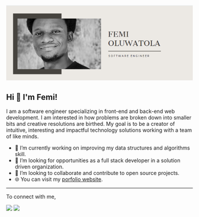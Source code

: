 ![Oluwafemi Blessing Oluwatola's banner](https://github.com/Oluwa-Femi/Oluwa-Femi/blob/master/banner.png)

## Hi 👋 I'm Femi!
 I am a software engineer specializing in front-end and back-end web development. I am interested in how problems are broken down into smaller bits and creative resolutions are birthed. My goal is to be a creator of intuitive, interesting and impactful technology solutions working with a team of like minds. 

- 🔭 I’m currently working on improving my data structures and algorithms skill.
- 🌱 I’m looking for opportunities as a full stack developer in a solution driven organization.
- 👯 I’m looking to collaborate and contribute to open source projects.
- 🌐 You can visit my [porfolio website](https://femioluwatola.com/).
---
To connect with me,

[<img src="https://img.shields.io/badge/twitter-%231DA1F2.svg?&style=for-the-badge&logo=twitter&logoColor=white" />](https://twitter.com/femi_oluwatola)  [<img src="https://img.shields.io/badge/linkedin-%230077B5.svg?&style=for-the-badge&logo=linkedin&logoColor=white" />](https://www.linkedin.com/in/oluwafemi-oluwatola/)

<!-- ---
My Github Stats: 

<br>

<p align = "center">
  <img src = "https://github-readme-stats.vercel.app/api?username=Oluwa-femi&show_icons=true&theme=radical&line_height=27">
  <img src = "https://github-readme-stats.vercel.app/api/top-langs/?username=Oluwa-femi&hide=css,html&theme=tokyonight">
</p> -->